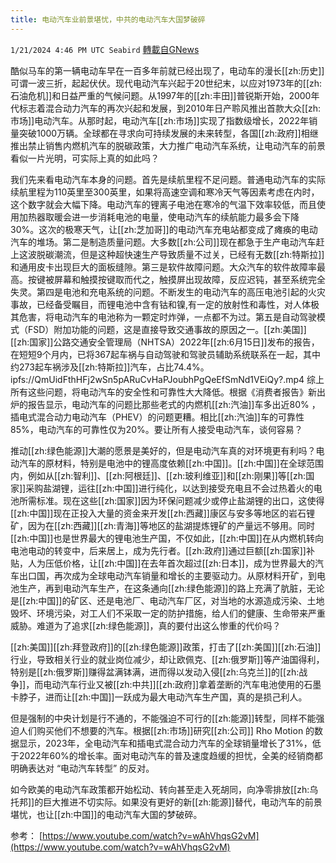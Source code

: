 ```yaml
---
title: 电动汽车业前景堪忧，中共的电动汽车大国梦破碎
---
```

`1/21/2024 4:46 PM UTC Seabird` [轉載自GNews](https://gnews.org/articles/2239988)

酷似马车的第一辆电动车早在一百多年前就已经出现了，电动车的漫长[[zh:历史]]可谓一波三折，起起伏伏。现代电动汽车兴起于20世纪末，以应对1973年的[[zh:石油危机]]和日益严重的气候问题。从1997年的[[zh:丰田]]普锐斯开始，2000年代标志着混合动力汽车的再次兴起和发展，到2010年日产聆风推出首款大众[[zh:市场]]电动汽车。从那时起，电动汽车[[zh:市场]]实现了指数级增长，2022年销量突破1000万辆。全球都在寻求向可持续发展的未来转型，各国[[zh:政府]]相继推出禁止销售内燃机汽车的脱碳政策，大力推广电动汽车系统，让电动汽车的前景看似一片光明，可实际上真的如此吗？

我们先来看电动汽车本身的问题。首先是续航里程不足问题。普通电动汽车的实际续航里程为110英里至300英里，如果将高速空调和寒冷天气等因素考虑在内时，这个数字就会大幅下降。电动汽车的锂离子电池在寒冷的气温下效率较低，而且使用加热器取暖会进一步消耗电池的电量，使电动汽车的续航能力最多会下降30%。这次的极寒天气，让[[zh:芝加哥]]的电动汽车充电站都变成了瘫痪的电动汽车的堆场。第二是制造质量问题。大多数[[zh:公司]]现在都急于生产电动汽车赶上这波脱碳潮流，但是这种超快速生产导致质量不过关，已经有无数[[zh:特斯拉]]和通用皮卡出现巨大的面板缝隙。第三是软件故障问题。大众汽车的软件故障率最高。按键被屏幕和触摸按键取而代之，触摸屏出现故障，反应迟钝，甚至系统完全失灵。第四是电池和充电系统的问题。不断发生的电动汽车的高压电池引起的火灾事故，已经备受瞩目，而锂电池中含有钴和镍,有一定的放射性和毒性，对人体极其危害，将电动汽车的电池称为一颗定时炸弹，一点都不为过。第五是自动驾驶模式（FSD）附加功能的问题，这是直接导致交通事故的原因之一。[[zh:美国]][[zh:国家]]公路交通安全管理局（NHTSA）2022年[[zh:6月15日]]发布的报告，在短短9个月内，已将367起车祸与自动驾驶和驾驶员辅助系统联系在一起，其中约273起车祸涉及[[zh:特斯拉]]汽车，占比74.4%。
ipfs://QmUidFthHFj2wSn5pARuCvHaPJoubhPgQeEfSmNd1VEiQy?.mp4
综上所有这些问题，将电动汽车的安全性和可靠性大大降低。根据《消费者报告》新出炉的报告显示，电动汽车的问题比那些老式的内燃机[[zh:汽油]]车多出近80% ，插电式混合动力电动汽车（PHEV）的问题更糟。相比[[zh:汽油]]车的可靠性85%，电动汽车的可靠性仅为20%。要让所有人接受电动汽车，谈何容易？

推动[[zh:绿色能源]]大潮的愿景是美好的，但是电动汽车真的对环境更有利吗？电动汽车的原材料，特别是电池中的锂高度依赖[[zh:中国]]。[[zh:中国]]在全球范围内，例如从[[zh:智利]]、[[zh:阿根廷]]、[[zh:玻利维亚]]和[[zh:刚果]]等[[zh:国家]]采购盐湖锂，运往[[zh:中国]]进行纯化，以达到接受充电且不会过热着火的电池所需标准。现在这些[[zh:国家]]因为环保问题减少或停止盐湖锂的出口，这使得[[zh:中国]]现在正投入大量的资金来开发[[zh:西藏]]康区与安多等地区的岩石锂矿，因为在[[zh:西藏]][[zh:青海]]等地区的盐湖提炼锂矿的产量远不够用。同时[[zh:中国]]也是世界最大的锂电池生产国，不仅如此，[[zh:中国]]在从内燃机转向电池电动的转变中，后来居上，成为先行者。[[zh:政府]]通过巨额[[zh:国家]]补贴，人为压低价格，让[[zh:中国]]在去年首次超过[[zh:日本]]，成为世界最大的汽车出口国，再次成为全球电动汽车销量和增长的主要驱动力。从原材料开矿，到电池生产，再到电动汽车生产，在这条通向[[zh:绿色能源]]的路上充满了肮脏，无论是[[zh:中国]]的矿区、还是电池厂、电动汽车厂区，对当地的水源造成污染、土地毁坏、环境污染，对工人们不采取一定的防护措施，给人们的健康、生命带来严重威胁。难道为了追求[[zh:绿色能源]]，真的要付出这么惨重的代价吗？

[[zh:美国]][[zh:拜登政府]]的[[zh:绿色能源]]政策，打击了[[zh:美国]][[zh:石油]]行业，导致相关行业的就业岗位减少，却让欧佩克、[[zh:俄罗斯]]等产油国得利，特别是[[zh:俄罗斯]]赚得盆满钵满，进而得以发动入侵[[zh:乌克兰]]的[[zh:战争]]，而电动汽车行业又被[[zh:中共]][[zh:政府]]拿着垄断的汽车电池使用的石墨卡脖子，进而让[[zh:中国]]一跃成为最大电动汽车生产国，真的是损己利人。

但是强制的中央计划是行不通的，不能强迫不可行的[[zh:能源]]转型，同样不能强迫人们购买他们不想要的汽车。根据[[zh:市场]]研究[[zh:公司]] Rho Motion 的数据显示，2023年，全电动汽车和插电式混合动力汽车的全球销量增长了31%，低于2022年60%的增长率。面对电动汽车的普及速度趋缓的担忧，全美的经销商都明确表达对 “电动汽车转型” 的反对。

如今欧美的电动汽车政策都开始松动、转向甚至走入死胡同，向净零排放[[zh:乌托邦]]的巨大推进不切实际。如果没有更好的新[[zh:能源]]替代，电动汽车的前景堪忧，也让[[zh:中国]]的电动汽车大国的梦破碎。
         

参考：
[https://www.youtube.com/watch?v=wAhVhqsG2vM](https://www.youtube.com/watch?v=wAhVhqsG2vM)               


